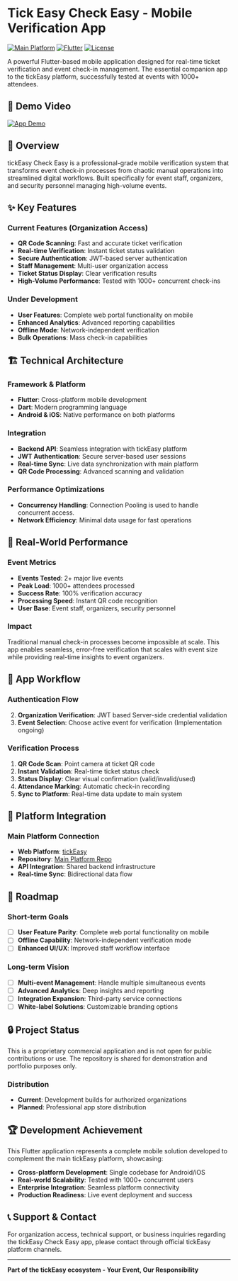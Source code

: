 # Tick Easy Check Easy - Mobile Verification App

[![Main Platform](https://img.shields.io/badge/Main-Platform-brightgreen)](https://event-grid-2-0.vercel.app)
[![Flutter](https://img.shields.io/badge/Flutter-Framework-blue)](https://flutter.dev)
[![License](https://img.shields.io/badge/License-Proprietary-red.svg)]()

A powerful Flutter-based mobile application designed for real-time ticket verification and event check-in management. The essential companion app to the tickEasy platform, successfully tested at events with 1000+ attendees.

## 🎥 Demo Video

[![App Demo](https://img.shields.io/badge/Watch-Demo%20Video-red)](DEMO_VIDEO_LINK)

## 🎯 Overview

tickEasy Check Easy is a professional-grade mobile verification system that transforms event check-in processes from chaotic manual operations into streamlined digital workflows. Built specifically for event staff, organizers, and security personnel managing high-volume events.

## ✨ Key Features

### Current Features (Organization Access)
- **QR Code Scanning**: Fast and accurate ticket verification
- **Real-time Verification**: Instant ticket status validation
- **Secure Authentication**: JWT-based server authentication
- **Staff Management**: Multi-user organization access
- **Ticket Status Display**: Clear verification results
- **High-Volume Performance**: Tested with 1000+ concurrent check-ins

### Under Development
- **User Features**: Complete web portal functionality on mobile
- **Enhanced Analytics**: Advanced reporting capabilities
- **Offline Mode**: Network-independent verification
- **Bulk Operations**: Mass check-in capabilities

## 🏗️ Technical Architecture

### Framework & Platform
- **Flutter**: Cross-platform mobile development
- **Dart**: Modern programming language
- **Android & iOS**: Native performance on both platforms

### Integration
- **Backend API**: Seamless integration with tickEasy platform
- **JWT Authentication**: Secure server-based user sessions
- **Real-time Sync**: Live data synchronization with main platform
- **QR Code Processing**: Advanced scanning and validation

### Performance Optimizations
- **Concurrency Handling**: Connection Pooling is used to handle concurrent access. 
- **Network Efficiency**: Minimal data usage for fast operations

## 🚀 Real-World Performance

### Event Metrics
- **Events Tested**: 2+ major live events
- **Peak Load**: 1000+ attendees processed
- **Success Rate**: 100% verification accuracy
- **Processing Speed**: Instant QR code recognition
- **User Base**: Event staff, organizers, security personnel

### Impact
Traditional manual check-in processes become impossible at scale. This app enables seamless, error-free verification that scales with event size while providing real-time insights to event organizers.

## 📱 App Workflow

### Authentication Flow
2. **Organization Verification**: JWT based Server-side credential validation
3. **Event Selection**: Choose active event for verification (Implementation ongoing)

### Verification Process
1. **QR Code Scan**: Point camera at ticket QR code
2. **Instant Validation**: Real-time ticket status check
3. **Status Display**: Clear visual confirmation (valid/invalid/used)
4. **Attendance Marking**: Automatic check-in recording
5. **Sync to Platform**: Real-time data update to main system

## 🔗 Platform Integration

### Main Platform Connection
- **Web Platform**: [tickEasy](https://event-grid-2-0.vercel.app)
- **Repository**: [Main Platform Repo](https://github.com/[YOUR_MAIN_REPO])
- **API Integration**: Shared backend infrastructure
- **Real-time Sync**: Bidirectional data flow

## 🚀 Roadmap

### Short-term Goals
- [ ] **User Feature Parity**: Complete web portal functionality on mobile
- [ ] **Offline Capability**: Network-independent verification mode
- [ ] **Enhanced UI/UX**: Improved staff workflow interface

### Long-term Vision
- [ ] **Multi-event Management**: Handle multiple simultaneous events
- [ ] **Advanced Analytics**: Deep insights and reporting
- [ ] **Integration Expansion**: Third-party service connections
- [ ] **White-label Solutions**: Customizable branding options

## 🔒 Project Status

This is a proprietary commercial application and is not open for public contributions or use. The repository is shared for demonstration and portfolio purposes only.

### Distribution
- **Current**: Development builds for authorized organizations
- **Planned**: Professional app store distribution

## 🏆 Development Achievement

This Flutter application represents a complete mobile solution developed to complement the main tickEasy platform, showcasing:
- **Cross-platform Development**: Single codebase for Android/iOS
- **Real-world Scalability**: Tested with 1000+ concurrent users
- **Enterprise Integration**: Seamless platform connectivity
- **Production Readiness**: Live event deployment and success

## 📞 Support & Contact

For organization access, technical support, or business inquiries regarding the tickEasy Check Easy app, please contact through official tickEasy platform channels.

---

**Part of the tickEasy ecosystem - Your Event, Our Responsibility**
